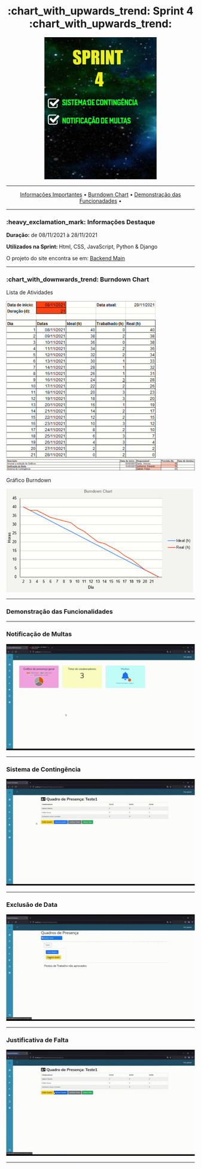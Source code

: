 <h1 align="center">:chart_with_upwards_trend: Sprint 4 :chart_with_upwards_trend:</h1>
<p align="center">
<img src="https://github.com/gbrramos/API_ADS_2021_2/blob/main/Sprint4/Sprint4.png?raw=true" width="300px" align:center>
 </p>
<hr>
<p align="center">
  <a href =""> Informações Importantes</a>  • 
  <a href =""> Burndown Chart</a>  • 
  <a href =""> Demonstração das Funcionadades</a>  • 
</p>
<hr>

<h3>:heavy_exclamation_mark: Informações Destaque</h3>
<p><strong> Duração:</strong> de 08/11/2021 à 28/11/2021</p>
<p><strong> Utilizados na Sprint: </strong>Html, CSS, JavaScript, Python & Django</p>
<p> O projeto do site encontra se em: <a href="https://github.com/gbrramos/API_ADS_2021_2/tree/main/backend">Backend Main</a>
<hr>


<h3>:chart_with_downwards_trend: Burndown Chart </h3>
<p>Lista de Atividades</p>
<img src="https://github.com/gbrramos/API_ADS_2021_2/blob/main/Sprint4/TempoSprint4.PNG?raw=true" width="400"/>
<img src="https://github.com/gbrramos/API_ADS_2021_2/blob/main/Sprint4/listadeTarefas_sprint4.PNG?raw=true" width="900"/>

<p>Gráfico Burndown</p>
<img src="https://github.com/gbrramos/API_ADS_2021_2/blob/main/Sprint4/sprint4_burndown.PNG?raw=true" width="500"/>
<hr>

<h3>Demonstração das Funcionalidades</h3>
<p></p>
<p></p>
<hr>
<h3> Notificação de Multas </h3>
<img src="https://github.com/gbrramos/API_ADS_2021_2/blob/main/Sprint4/multas.gif?raw=true"/>
<hr>
<h3>Sistema de Contingência</h3>
<img src="https://github.com/gbrramos/API_ADS_2021_2/blob/main/Sprint4/quadro.gif?raw=true"/>
<hr>
<h3>Exclusão de Data</h3>
<img src="https://github.com/gbrramos/API_ADS_2021_2/blob/main/Sprint4/alterar-data.gif?raw=true"/>
<hr>
<h3>Justificativa de Falta</h3>
<img src="https://github.com/gbrramos/API_ADS_2021_2/blob/main/Sprint4/justificativa.gif?raw=true">
<hr>

 
 
